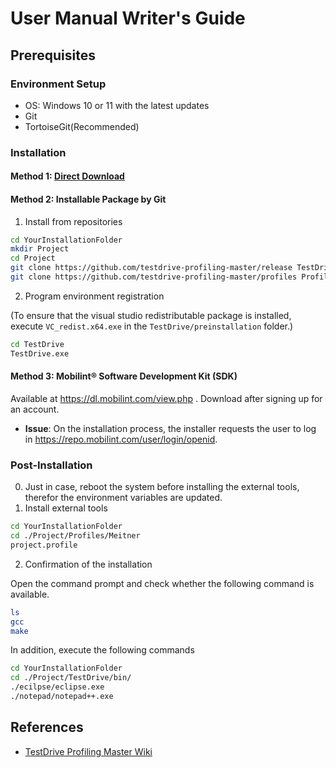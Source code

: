 # User Manual Writer's Guide

## Prerequisites
### Environment Setup
- OS: Windows 10 or 11 with the latest updates
- Git
- TortoiseGit(Recommended)
### Installation

#### Method 1: [Direct Download](https://testdrive-profiling-master.github.io/download/TestDrive_Profiling_Master.exe)

#### Method 2: Installable Package by Git
1. Install from repositories
```bash
cd YourInstallationFolder
mkdir Project
cd Project
git clone https://github.com/testdrive-profiling-master/release TestDrive
git clone https://github.com/testdrive-profiling-master/profiles Profile
```

2. Program environment registration

(To ensure that the visual studio redistributable package is installed, execute `VC_redist.x64.exe` in the `TestDrive/preinstallation` folder.)
```bash
cd TestDrive
TestDrive.exe
```

#### Method 3: Mobilint® Software Development Kit (SDK)
Available at https://dl.mobilint.com/view.php . Download after signing up for an account.

* **Issue**: On the installation process, the installer requests the user to log in https://repo.mobilint.com/user/login/openid. 

### Post-Installation
0. Just in case, reboot the system before installing the external tools, therefor the environment variables are updated.
1. Install external tools
```bash
cd YourInstallationFolder
cd ./Project/Profiles/Meitner
project.profile
```

2. Confirmation of the installation

Open the command prompt and check whether the following command is available.
```bash
ls
gcc
make
```
In addition, execute the following commands
```bash
cd YourInstallationFolder
cd ./Project/TestDrive/bin/
./ecilpse/eclipse.exe
./notepad/notepad++.exe
```


## References
- [TestDrive Profiling Master Wiki](https://testdrive-profiling-master.github.io/wiki/?top.md)